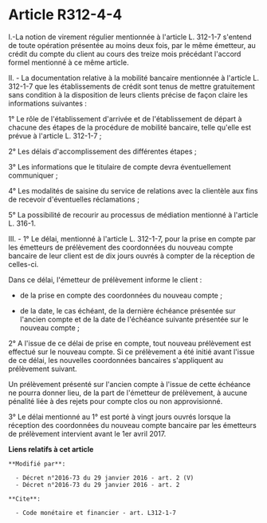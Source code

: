 # Article R312-4-4

I.-La notion de virement régulier mentionnée à l'article L. 312-1-7 s'entend de toute opération présentée au moins deux fois,
par le même émetteur, au crédit du compte du client au cours des treize mois précédant l'accord formel mentionné à ce même
article. 

II. - La documentation relative à la mobilité bancaire mentionnée à l'article L. 312-1-7 que les établissements de crédit
sont tenus de mettre gratuitement sans condition à la disposition de leurs clients précise de façon claire les informations
suivantes :

1° Le rôle de l'établissement d'arrivée et de l'établissement de départ à chacune des étapes de la procédure de mobilité
bancaire, telle qu'elle est prévue à l'article L. 312-1-7 ;

2° Les délais d'accomplissement des différentes étapes ;

3° Les informations que le titulaire de compte devra éventuellement communiquer ;

4° Les modalités de saisine du service de relations avec la clientèle aux fins de recevoir d'éventuelles réclamations ;

5° La possibilité de recourir au processus de médiation mentionné à l'article L. 316-1.

III. - 1° Le délai, mentionné à l'article L. 312-1-7, pour la prise en compte par les émetteurs de prélèvement des
coordonnées du nouveau compte bancaire de leur client est de dix jours ouvrés à compter de la réception de celles-ci. 

Dans ce délai, l'émetteur de prélèvement informe le client :

- de la prise en compte des coordonnées du nouveau compte ;

- de la date, le cas échéant, de la dernière échéance présentée sur l'ancien compte et de la date de l'échéance suivante
présentée sur le nouveau compte ; 

2° A l'issue de ce délai de prise en compte, tout nouveau prélèvement est effectué sur le nouveau compte. Si ce prélèvement a
été initié avant l'issue de ce délai, les nouvelles coordonnées bancaires s'appliquent au prélèvement suivant. 

Un prélèvement présenté sur l'ancien compte à l'issue de cette échéance ne pourra donner lieu, de la part de l'émetteur de
prélèvement, à aucune pénalité liée à des rejets pour compte clos ou non approvisionné. 

3° Le délai mentionné au 1° est porté à vingt jours ouvrés lorsque la réception des coordonnées du nouveau compte bancaire
par les émetteurs de prélèvement intervient avant le 1er avril 2017.

**Liens relatifs à cet article**

	**Modifié par**:

	  - Décret n°2016-73 du 29 janvier 2016 - art. 2 (V)
	  - Décret n°2016-73 du 29 janvier 2016 - art. 2

	**Cite**:

	  - Code monétaire et financier - art. L312-1-7
